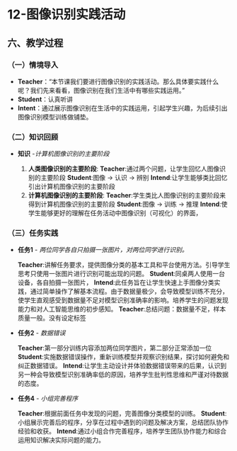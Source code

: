 # 12-图像识别实践活动

## 六、教学过程

### （一）情境导入

- **Teacher**：“本节课我们要进行图像识别的实践活动。那么具体要实践什么呢？我们先来看看，图像识别在我们生活中有哪些实践运用。”
- **Student**：认真听讲
- **Intent**：通过展示图像识别在生活中的实践运用，引起学生兴趣，为后续引出图像识别模型训练做铺垫。

### （二）知识回顾

- **知识** -*计算机图像识别的主要阶段*

    1. **人类图像识别的主要阶段**:
        **Teacher**:通过两个问题，让学生回忆人图像识别的主要阶段
        **Student**:图像 -> 认识 -> 辨别
        **Intend**:让学生能够类比回忆引出计算机图像识别的主要阶段
    2. **计算机图像识别的主要阶段**:
        **Teacher**:学生类比人图像识别的主要阶段来得到计算机图像识别的主要阶段
        **Student**:图像 -> 训练 -> 推理
        **Intend**:使学生能够更好的理解在任务活动中图像识别（可视化）的界面，

### （三）任务实践

- **任务1** - *两位同学各自只拍摄一张图片，对两位同学进行识别。*

    **Teacher**:讲解任务要求，提供图像分类的基本工具和平台使用方法。引导学生思考只使用一张图片进行识别可能出现的问题。
    **Student**:同桌两人使用一台设备，各自拍摄一张图片，
    **Intend**:此任务旨在让学生快速上手图像分类实践，通过简单操作了解基本流程。由于数据量极少，会导致模型训练不充分，使学生直观感受到数据量不足对模型识别准确率的影响。培养学生的问题发现能力和对人工智能思维的初步感知。
    **Teacher**:总结问题：数据量不足，样本质量一般。没有设定标签

- **任务2** - *数据错误*

    **Teacher**:第一部分训练内容添加两位同学图片，第二部分正常添加一位
    **Student**:实施数据错误操作，重新训练模型并观察识别结果，探讨如何避免和纠正数据错误。
    **Intend**:让学生主动设计并体验数据错误带来的后果，认识到另一种会导致模型识别准确率低的原因，培养学生批判性思维和严谨对待数据的态度。

- **任务4** - *小组完善程序*

    **Teacher**:根据前面任务中发现的问题，完善图像分类模型的训练。
    **Student**:小组展示完善后的程序，分享在过程中遇到的问题及解决方案，总结团队协作经验和收获。
    **Intend**:通过小组合作完善程序，培养学生团队协作能力和综合运用知识解决实际问题的能力。

